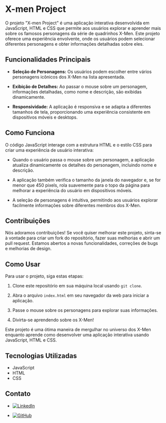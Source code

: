 # X-men Project

O projeto "X-men Project" é uma aplicação interativa desenvolvida em JavaScript, HTML e CSS que permite aos usuários explorar e aprender mais sobre os famosos personagens da série de quadrinhos X-Men. Este projeto oferece uma experiência envolvente, onde os usuários podem selecionar diferentes personagens e obter informações detalhadas sobre eles.

## Funcionalidades Principais

- **Seleção de Personagens:** Os usuários podem escolher entre vários personagens icônicos dos X-Men na lista apresentada.

- **Exibição de Detalhes:** Ao passar o mouse sobre um personagem, informações detalhadas, como nome e descrição, são exibidas dinamicamente.

- **Responsividade:** A aplicação é responsiva e se adapta a diferentes tamanhos de tela, proporcionando uma experiência consistente em dispositivos móveis e desktops.

## Como Funciona

O código JavaScript interage com a estrutura HTML e o estilo CSS para criar uma experiência de usuário interativa:

- Quando o usuário passa o mouse sobre um personagem, a aplicação atualiza dinamicamente os detalhes do personagem, incluindo nome e descrição.

- A aplicação também verifica o tamanho da janela do navegador e, se for menor que 450 pixels, rola suavemente para o topo da página para melhorar a experiência do usuário em dispositivos móveis.

- A seleção de personagens é intuitiva, permitindo aos usuários explorar facilmente informações sobre diferentes membros dos X-Men.

## Contribuições

Nós adoramos contribuições! Se você quiser melhorar este projeto, sinta-se à vontade para criar um fork do repositório, fazer suas melhorias e abrir um pull request. Estamos abertos a novas funcionalidades, correções de bugs e melhorias de design.

## Como Usar

Para usar o projeto, siga estas etapas:

1. Clone este repositório em sua máquina local usando `git clone`.

2. Abra o arquivo `index.html` em seu navegador da web para iniciar a aplicação.

3. Passe o mouse sobre os personagens para explorar suas informações.

4. Divirta-se aprendendo sobre os X-Men!

Este projeto é uma ótima maneira de mergulhar no universo dos X-Men enquanto aprende como desenvolver uma aplicação interativa usando JavaScript, HTML e CSS.

## Tecnologias Utilizadas

- JavaScript
- HTML
- CSS

## Contato
- [![LinkedIn](https://img.shields.io/badge/-LinkedIn-6633CC?style=for-the-badge&logo=linkedin&logoColor=white)](https://www.linkedin.com/in/adriel-sousa-80186a241/)

- [![GitHub](https://img.shields.io/badge/-GitHub-333333?style=for-the-badge&logo=github&logoColor=white)](https://github.com/AdrielProg)
